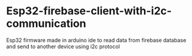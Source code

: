 # Esp32-firebase-client-with-i2c-communication
 Esp32 firmware made in arduino ide to read data from firebase database and send to another device using i2c protocol
